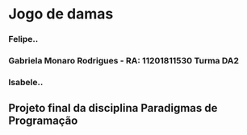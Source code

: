 # Jogo de damas

### Felipe.. 
### Gabriela Monaro Rodrigues - RA: 11201811530 Turma DA2
### Isabele.. 

## Projeto final da disciplina Paradigmas de Programação

